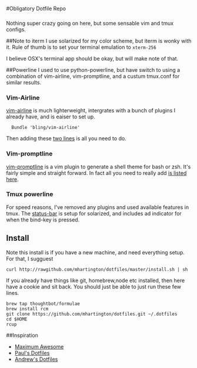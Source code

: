 #Obligatory Dotfile Repo
###
Nothing super crazy going on here, but some sensable vim and tmux configs.

##Note to iterm
I use solarized for my color scheme, but iterm is wonky with it.
Rule of thumb is to set your terminal emulation to `xterm-256`

I believe OSX's terminal app should be okay, but will make note of that.

##Powerline
I used to use python-powerline, but have switch to using a combination of vim-airline, vim-promptline, and a custum
tmux.conf for similar results. 

### Vim-Airline
 [vim-airline](https://github.com/bling/vim-airline) is much lighterweight, intergrates with a bunch of plugins I
already have, and is eaiser to set up.

```
  Bundle 'bling/vim-airline'
```
Then adding these [two lines](https://github.com/mhartington/dotfiles/blob/master/vimrc#L157) is all you need to do.

### Vim-promptline
[vim-promptline](https://github.com/edkolev/promptline.vim) is a vim plugin to generate a shell theme for bash or zsh.
It's fairly simple and straight forward. In fact all you need to really add [is listed
here](https://github.com/mhartington/dotfiles/blob/master/vimrc#L161).

### Tmux powerline
For speed reasons, I've removed any plugins and used available features in tmux. The
[status-bar](https://github.com/mhartington/dotfiles/blob/master/tmux.conf#L77) is setup for solarized, and includes ad
indicator for when the bind-key is pressed.

## Install
Note this install is if you have a new machine, and need everything setup.
For that, I sugguest 

```
curl http://rawgithub.com/mhartington/dotfiles/master/install.sh | sh
```
If you already have things like git, homebrew,node etc installed, then here have a cookie and sit back.
You should just be able to just run these few lines.

```
brew tap thoughtbot/formulae
brew install rcm
git clone https://github.com/mhartington/dotfiles.git ~/.dotfiles
cd $HOME
rcup
```
##Inspiration
 - [Maximum Awesome](https://github.com/square/maximum-awesome)
 - [Paul's Dotfiles](https://github.com/paulirish/dotfiles)
 - [Andrew's Dotfiles](https://github.com/ajoslin/dot)

